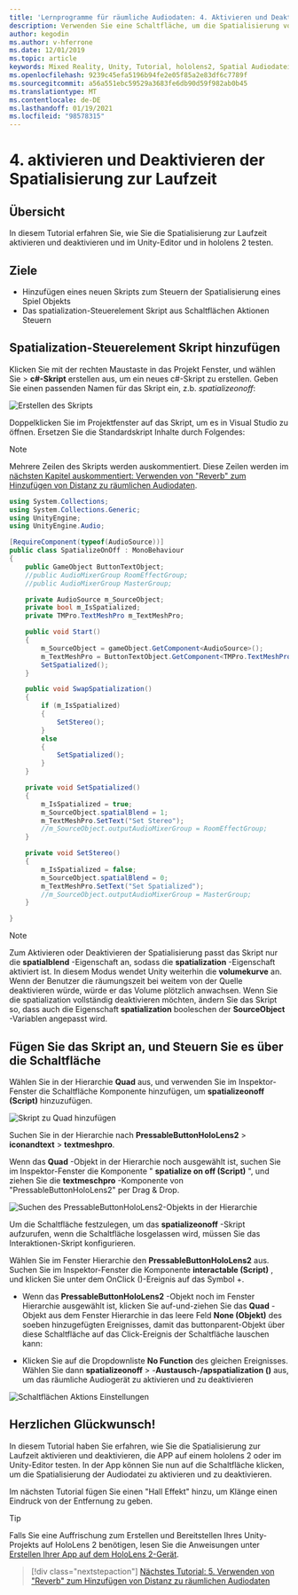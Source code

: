```yaml
---
title: 'Lernprogramme für räumliche Audiodaten: 4. Aktivieren und Deaktivieren räumlicher Audiowiedergabe zur Laufzeit'
description: Verwenden Sie eine Schaltfläche, um die Spatialisierung von Audiodaten zur Laufzeit zu aktivieren und zu deaktivieren.
author: kegodin
ms.author: v-hferrone
ms.date: 12/01/2019
ms.topic: article
keywords: Mixed Reality, Unity, Tutorial, hololens2, Spatial Audiodatei, mrtk, Mixed Reality Toolkit, UWP, Windows 10, HRTF, Head-Related Transfer Function, Reverb, Microsoft spatializer
ms.openlocfilehash: 9239c45efa5196b94fe2e05f85a2e83df6c7789f
ms.sourcegitcommit: a56a551ebc59529a3683fe6db90d59f982ab0b45
ms.translationtype: MT
ms.contentlocale: de-DE
ms.lasthandoff: 01/19/2021
ms.locfileid: "98578315"
---
```

# <a name="4-enabling-and-disabling-spatialization-at-run-time"></a>4. aktivieren und Deaktivieren der Spatialisierung zur Laufzeit

## <a name="overview"></a>Übersicht

In diesem Tutorial erfahren Sie, wie Sie die Spatialisierung zur Laufzeit aktivieren und deaktivieren und im Unity-Editor und in hololens 2 testen.

## <a name="objectives"></a>Ziele

* Hinzufügen eines neuen Skripts zum Steuern der Spatialisierung eines Spiel Objekts
* Das spatialization-Steuerelement Skript aus Schaltflächen Aktionen Steuern

## <a name="add-spatialization-control-script"></a>Spatialization-Steuerelement Skript hinzufügen

 Klicken Sie mit der rechten Maustaste in das Projekt Fenster, und wählen Sie  >  **c#-Skript** erstellen aus, um ein neues c#-Skript zu erstellen. Geben Sie einen passenden Namen für das Skript ein, z.b. _spatializeonoff_:

![Erstellen des Skripts](images/spatial-audio/spatial-audio-04-section1-step1-1.png)

Doppelklicken Sie im Projektfenster auf das Skript, um es in Visual Studio zu öffnen. Ersetzen Sie die Standardskript Inhalte durch Folgendes:

> [!NOTE]
> Mehrere Zeilen des Skripts werden auskommentiert. Diese Zeilen werden im [nächsten Kapitel auskommentiert: Verwenden von "Reverb" zum Hinzufügen von Distanz zu räumlichen Audiodaten](unity-spatial-audio-ch5.md).

```c#
using System.Collections;
using System.Collections.Generic;
using UnityEngine;
using UnityEngine.Audio;

[RequireComponent(typeof(AudioSource))]
public class SpatializeOnOff : MonoBehaviour
{
    public GameObject ButtonTextObject;
    //public AudioMixerGroup RoomEffectGroup;
    //public AudioMixerGroup MasterGroup;

    private AudioSource m_SourceObject;
    private bool m_IsSpatialized;
    private TMPro.TextMeshPro m_TextMeshPro;

    public void Start()
    {
        m_SourceObject = gameObject.GetComponent<AudioSource>();
        m_TextMeshPro = ButtonTextObject.GetComponent<TMPro.TextMeshPro>();
        SetSpatialized();
    }

    public void SwapSpatialization()
    {
        if (m_IsSpatialized)
        {
            SetStereo();
        }
        else
        {
            SetSpatialized();
        }
    }

    private void SetSpatialized()
    {
        m_IsSpatialized = true;
        m_SourceObject.spatialBlend = 1;
        m_TextMeshPro.SetText("Set Stereo");
        //m_SourceObject.outputAudioMixerGroup = RoomEffectGroup;
    }

    private void SetStereo()
    {
        m_IsSpatialized = false;
        m_SourceObject.spatialBlend = 0;
        m_TextMeshPro.SetText("Set Spatialized");
        //m_SourceObject.outputAudioMixerGroup = MasterGroup;
    }

}
```

> [!NOTE]
> Zum Aktivieren oder Deaktivieren der Spatialisierung passt das Skript nur die **spatialblend** -Eigenschaft an, sodass die **spatialization** -Eigenschaft aktiviert ist. In diesem Modus wendet Unity weiterhin die **volumekurve** an. Wenn der Benutzer die räumungszeit bei weitem von der Quelle deaktivieren würde, würde er das Volume plötzlich anwachsen.
> Wenn Sie die spatialization vollständig deaktivieren möchten, ändern Sie das Skript so, dass auch die Eigenschaft **spatialization** booleschen der **SourceObject** -Variablen angepasst wird.

## <a name="attach-your-script-and-drive-it-from-the-button"></a>Fügen Sie das Skript an, und Steuern Sie es über die Schaltfläche

Wählen Sie in der Hierarchie **Quad** aus, und verwenden Sie im Inspektor-Fenster die Schaltfläche Komponente hinzufügen, um **spatializeonoff (Script)** hinzuzufügen.

![Skript zu Quad hinzufügen](images/spatial-audio/spatial-audio-04-section2-step1-1.png)

Suchen Sie in der Hierarchie nach **PressableButtonHoloLens2**  >  **iconandtext**  >  **textmeshpro**.

Wenn das **Quad** -Objekt in der Hierarchie noch ausgewählt ist, suchen Sie im Inspektor-Fenster die Komponente " **spatialize on off (Script)** ", und ziehen Sie die **textmeschpro** -Komponente von "PressableButtonHoloLens2" per Drag & Drop.

![Suchen des PressableButtonHoloLens2-Objekts in der Hierarchie](images/spatial-audio/spatial-audio-04-section2-step1-2.png)

Um die Schaltfläche festzulegen, um das **spatializeonoff** -Skript aufzurufen, wenn die Schaltfläche losgelassen wird, müssen Sie das Interaktionen-Skript konfigurieren.

Wählen Sie im Fenster Hierarchie den **PressableButtonHoloLens2** aus. Suchen Sie im Inspektor-Fenster die Komponente **interactable (Script)** , und klicken Sie unter dem OnClick ()-Ereignis auf das Symbol +.

* Wenn das **PressableButtonHoloLens2** -Objekt noch im Fenster Hierarchie ausgewählt ist, klicken Sie auf-und-ziehen Sie das **Quad** -Objekt aus dem Fenster Hierarchie in das leere Feld **None (Objekt)** des soeben hinzugefügten Ereignisses, damit das buttonparent-Objekt über diese Schaltfläche auf das Click-Ereignis der Schaltfläche lauschen kann:

* Klicken Sie auf die Dropdownliste **No Function** des gleichen Ereignisses. Wählen Sie dann **spatializeonoff**  >  -**Austausch-/apspatialization ()** aus, um das räumliche Audiogerät zu aktivieren und zu deaktivieren

![Schaltflächen Aktions Einstellungen](images/spatial-audio/spatial-audio-04-section2-step1-3.png)

## <a name="congratulations"></a>Herzlichen Glückwunsch!

In diesem Tutorial haben Sie erfahren, wie Sie die Spatialisierung zur Laufzeit aktivieren und deaktivieren, die APP auf einem hololens 2 oder im Unity-Editor testen. In der App können Sie nun auf die Schaltfläche klicken, um die Spatialisierung der Audiodatei zu aktivieren und zu deaktivieren.

Im nächsten Tutorial fügen Sie einen "Hall Effekt" hinzu, um Klänge einen Eindruck von der Entfernung zu geben.

> [!TIP]
> Falls Sie eine Auffrischung zum Erstellen und Bereitstellen Ihres Unity-Projekts auf HoloLens 2 benötigen, lesen Sie die Anweisungen unter [Erstellen Ihrer App auf dem HoloLens 2-Gerät](mr-learning-base-02.md#building-your-application-to-your-hololens-2).

> [!div class="nextstepaction"]
> [Nächstes Tutorial: 5. Verwenden von "Reverb" zum Hinzufügen von Distanz zu räumlichen Audiodaten](unity-spatial-audio-ch5.md)
